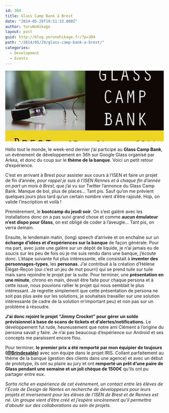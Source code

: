 ```yaml
---
id: 304
title: Glass Camp Bank à Brest
date: "2014-05-29T19:51:33.000Z"
author: YoruNoHikage
layout: post
guid: http://blog.yorunohikage.fr/?p=304
path: "/2014/05/29/glass-camp-bank-a-brest/"
categories:
  - Development
  - Events
---
```

![Glass Camp Bank Cover](glass-camp-bank-cover.jpg)

Hello tout le monde, le week-end dernier j’ai participé au **Glass Camp Bank**, un événement de développement en 36h sur Google Glass organisé par Arkea, et donc du coup sur le **thème de la banque**. Voici un petit retour d’expérience.

C’est en arrivant à Brest pour assister aux cours à l’ISEN et faire un projet de fin d’année, _pour rappel je suis à l’ISEN Rennes et à chaque fin d’année on part un mois à Brest,_ que j’ai vu sur Twitter l’annonce du Glass Camp Bank. Manque de bol, plus de places… Tant pis. Sauf qu’on me prévient quelques jours plus tard qu’un certain nombre vient d’être rajouté. Hop, on valide l’inscription et voilà !

Premièrement, le **bootcamp du jeudi soir**. On s’est galéré avec les installations donc on a pas suivi grand chose et comme **aucun émulateur n’est dispo pour Glass**, on est obligé de coder à l’aveugle… Tant pis, on verra demain.

Ensuite, le lendemain matin, (long) speech d’arrivée et on enchaîne sur un **échange d’idées et d’expériences sur la banque** de façon générale. Pour ma part, avec juste une galère sur un dépôt de liquide, je n’ai jamais eu de soucis sur les peu de fois où je me suis rendu dans une banque, j’écoute donc. L’étape suivante fut plus intéressante, elle consistait à **inventer des personnages-types**, les **personas**. J’ai contribué à la création d’Hélène Élégat-Reçon (oui c’est un jeu de mot pourri) qui se prend tuile sur tuile mais sans rejoindre le projet par la suite. Pour terminer, une **présentation en une minute**, chrono en main, devait être faite pour chaque persona et à cette issue, nous pouvions rallier le projet qui nous semblait le plus intéressant. Je regrette simplement que cette présentation de persona ne soit pas plus axée sur les solutions, je souhaitais travailler sur une solution intéressante (le cadre de la solution m’important peu) et non pas sur un problème à résoudre.

**J’ai donc rejoint le projet “Jimmy Crocket” pour gérer un solde prévisionnel à base de scans de tickets et d’alertes/notifications.** Le développement fut rude, heureusement que notre ami Clément à l’origine du persona savait y faire. Je n’ai pas beaucoup d’expérience sur Android et ses concepts me paraissent encore flou.

Pour terminer, **le premier prix a été remporté par mon équipier de toujours ([@Brindesable](http://twitter.com/Brindesable))** avec son équipe dans le projet IRIS. Collant parfaitement au thème de la banque (gestion des clients dans une agence) et avec un début de prototype, ils ont su plaire au jury et ont **remporté un prêt d’une paire de Glass pendant une semaine et un joli chèque de 1500€** qu’ils ont pu partager entre eux.

_Sortis riche en expérience de cet événement, un contact entre les élèves de l’École de Design de Nantes en recherche de développeurs pour leurs projets et inversement pour les élèves de l’ISEN de Brest et de Rennes est né. Un groupe vient d’être créé et j’espère sincèrement qu’il permettra d’aboutir sur des collaborations au sein de projets._
